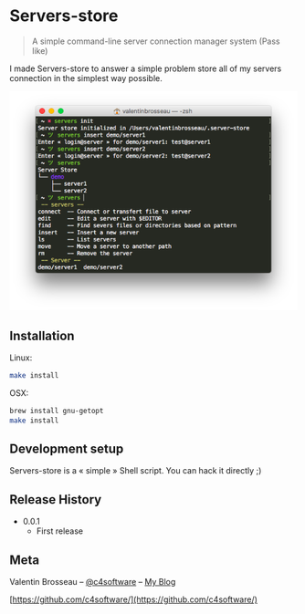 # Servers-store
> A simple command-line server connection manager system (Pass like)

I made Servers-store to answer a simple problem store all of my servers connection in the simplest way possible.

![](demo.png)

## Installation

Linux:

```sh
make install
```

OSX:

```sh
brew install gnu-getopt
make install
```


## Development setup

Servers-store is a « simple » Shell script. You can hack it directly ;)

## Release History

* 0.0.1
    * First release

## Meta

Valentin Brosseau – [@c4software](https://twitter.com/c4software) – [My Blog](https://blog.lesite.us)

[https://github.com/c4software/](https://github.com/c4software/)
